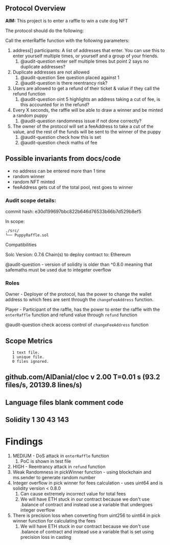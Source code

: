 ## Protocol Overview

**AIM:** This project is to enter a raffle to win a cute dog NFT

The protocol should do the following:

Call the enterRaffle function with the following parameters:
1. address[] participants: A list of addresses that enter. You can use this to enter yourself multiple times, or yourself and a group of your friends.
   1. @audit-question enter self multiple times but point 2 says no duplicate addresses?
2. Duplicate addresses are not allowed
   1. @audit-question See question placed against 1
   2. @audit-question is there reentrancy risk?
3. Users are allowed to get a refund of their ticket & value if they call the refund function
   1. @audit-question oint 5 highlights an address taking a cut of fee, is this accounted for in the refund?
4. Every X seconds, the raffle will be able to draw a winner and be minted a random puppy
   1. @audit-question randomness issue if not done correctly?
5. The owner of the protocol will set a feeAddress to take a cut of the value, and the rest of the funds will be sent to the winner of the puppy
   1. @audit-question check how this is set
   2. @audit-question check maths of fee

## Possible invariants from docs/code

- no address can be entered more than 1 time
- random winner
- random NFT minted
- feeAddress gets cut of the total pool, rest goes to winner

### Audit scope details:

commit hash: e30d199697bbc822b646d76533b66b7d529b8ef5

In scope:

```
./src/
└── PuppyRaffle.sol
```

Compatibilities

Solc Version: 0.7.6
Chain(s) to deploy contract to: Ethereum

@audit-question - version of solidity is older than ^0.8.0 meaning that safemaths must be used due to integeter overflow

### Roles

Owner - Deployer of the protocol, has the power to change the wallet address to which fees are sent through the `changeFeeAddress` function. 

Player - Participant of the raffle, has the power to enter the raffle with the `enterRaffle` function and refund value through `refund` function

@audit-question check access control of `changeFeeAddress` function

## Scope Metrics

       1 text file.
       1 unique file.
       0 files ignored.

github.com/AlDanial/cloc v 2.00  T=0.01 s (93.2 files/s, 20139.8 lines/s)
-------------------------------------------------------------------------------
Language                     files          blank        comment           code
-------------------------------------------------------------------------------
Solidity                         1             30             43            143
-------------------------------------------------------------------------------

# Findings

1. MEDIUM - DoS attack in `enterRaffle` function
   1. PoC is shown in test file
2. HIGH - Reentrancy attack in `refund` function
3. Weak Randomness in pickWinner function - using blockchain and ms.sender to generate random number
4. Integer overflow in pick winner for fees calculation - uses uint64 and is solidity version < 0.8.0
   1. Can cause extremely incorrect value for total fees
   2. We will have ETH stuck in our contract because we don't use .balance of contract and instead use a variable that undergoes integer overflow
5. There is precision loss when converting from uint256 to uint64 in pick winner function for calculating the fees
   1. We will have ETH stuck in our contract because we don't use .balance of contract and instead use a variable that is set using precision loss in casting